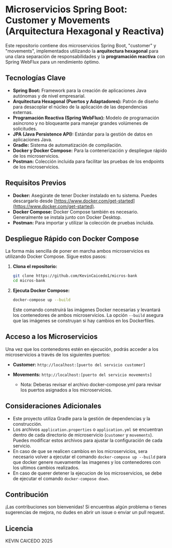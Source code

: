 # Microservicios Spring Boot: Customer y Movements (Arquitectura Hexagonal y Reactiva)

Este repositorio contiene dos microservicios Spring Boot, "customer" y "movements", implementados utilizando la **arquitectura hexagonal** para una clara separación de responsabilidades y la **programación reactiva** con Spring WebFlux para un rendimiento óptimo.

## Tecnologías Clave

* **Spring Boot:** Framework para la creación de aplicaciones Java autónomas y de nivel empresarial.
* **Arquitectura Hexagonal (Puertos y Adaptadores):** Patrón de diseño para desacoplar el núcleo de la aplicación de las dependencias externas.
* **Programación Reactiva (Spring WebFlux):** Modelo de programación asíncrono y no bloqueante para manejar grandes volúmenes de solicitudes.
* **JPA (Java Persistence API):** Estándar para la gestión de datos en aplicaciones Java.
* **Gradle:** Sistema de automatización de compilación.
* **Docker y Docker Compose:** Para la contenerización y despliegue rápido de los microservicios.
* **Postman:** Colección incluida para facilitar las pruebas de los endpoints de los microservicios.

## Requisitos Previos

* **Docker:** Asegúrate de tener Docker instalado en tu sistema. Puedes descargarlo desde [https://www.docker.com/get-started](https://www.docker.com/get-started).
* **Docker Compose:** Docker Compose también es necesario. Generalmente se instala junto con Docker Desktop.
* **Postman:** Para importar y utilizar la colección de pruebas incluida.

## Despliegue Rápido con Docker Compose

La forma más sencilla de poner en marcha ambos microservicios es utilizando Docker Compose. Sigue estos pasos:

1.  **Clona el repositorio:**

    ```bash
    git clone https://github.com/KevinCaicedo1/micros-bank
    cd micros-bank
    ```

2.  **Ejecuta Docker Compose:**

    ```bash
    docker-compose up --build
    ```

    Este comando construirá las imágenes Docker necesarias y levantará los contenedores de ambos microservicios. La opción `--build` asegura que las imágenes se construyan si hay cambios en los Dockerfiles.

## Acceso a los Microservicios

Una vez que los contenedores estén en ejecución, podrás acceder a los microservicios a través de los siguientes puertos:

* **Customer:** `http://localhost:[puerto del servicio customer]`
* **Movements:** `http://localhost:[puerto del servicio movements]`

    * Nota: Deberas revisar el archivo docker-compose.yml para revisar los puertos asignados a los microservicios.

## Consideraciones Adicionales

* Este proyecto utiliza Gradle para la gestión de dependencias y la construcción.
* Los archivos `application.properties` o `application.yml` se encuentran dentro de cada directorio de microservicio (`customer` y `movements`). Puedes modificar estos archivos para ajustar la configuración de cada servicio.
* En caso de que se realicen cambios en los microservicios, sera necesario volver a ejecutar el comando `docker-compose up --build` para que docker genere nuevamente las imagenes y los contenedores con los ultimos cambios realizados.
* En caso de querer detener la ejecucion de los microservicios, se debe de ejecutar el comando `docker-compose down`.

## Contribución

¡Las contribuciones son bienvenidas! Si encuentras algún problema o tienes sugerencias de mejora, no dudes en abrir un issue o enviar un pull request.

## Licencia

KEVIN CAICEDO 2025
